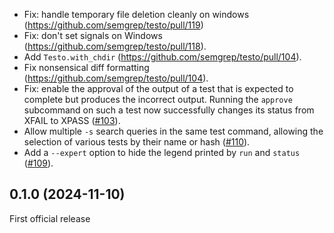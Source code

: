 * Fix: handle temporary file deletion cleanly on windows
  (https://github.com/semgrep/testo/pull/119)
* Fix: don't set signals on Windows (https://github.com/semgrep/testo/pull/118).
* Add `Testo.with_chdir` (https://github.com/semgrep/testo/pull/104).
* Fix nonsensical diff formatting (https://github.com/semgrep/testo/pull/104).
* Fix: enable the approval of the output of a test that is expected to
  complete but produces the incorrect output. Running the `approve`
  subcommand on such a test now successfully changes its status from
  XFAIL to XPASS ([#103](https://github.com/semgrep/testo/pull/103)).
* Allow multiple `-s` search queries in the same test command,
  allowing the selection of various tests by their name or hash
  ([#110](https://github.com/semgrep/testo/pull/110)).
* Add a `--expert` option to hide the legend printed by `run` and
  `status` ([#109](https://github.com/semgrep/testo/issues/109)).

0.1.0 (2024-11-10)
------------------

First official release
